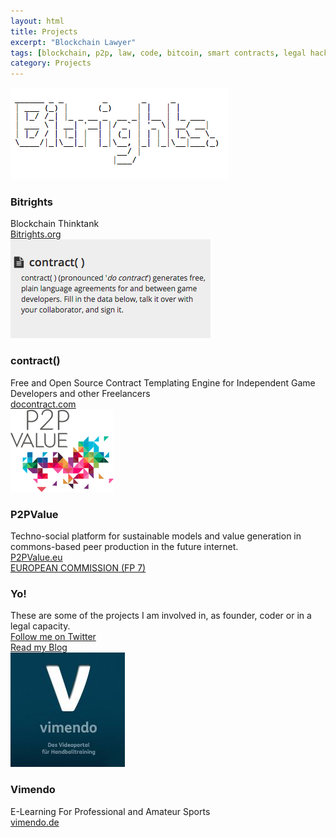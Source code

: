 ```yaml
---
layout: html
title: Projects
excerpt: "Blockchain Lawyer"
tags: [blockchain, p2p, law, code, bitcoin, smart contracts, legal hacking, legal automation]
category: Projects
---
```


<div class="row container">
  <div class="col s12 m4">
    <div class="card white">
      <div class="card-image">
        <img src="/images/bitrights.png">
      </div>
      <div class="card-content black-text">
        <h3 class="card-title black-text">Bitrights</h3>
        Blockchain Thinktank
      </div>
      <div class="card-action grey lighten-5">
         <a href="http://bitrights.org/" target="_blank">Bitrights.org</a>
       </div>                
    </div>
    <div class="card white">
      <div class="card-image">
        <img src="/images/docontract.png">
      </div>
      <div class="card-content black-text">
        <h3 class="card-title black-text">contract()</h3>
        Free and Open Source Contract Templating Engine for Independent Game Developers and other Freelancers
      </div>
      <div class="card-action grey lighten-5">
         <a href="http://docontract.com/" target="_blank">docontract.com</a>
       </div>                
    </div>    
  </div>     
  <div class="col s12 m4">
    <div class="card white">
      <div class="card-image">
        <img src="/images/p2pvalue.png">
      </div>    
      <div class="card-content black-text">
        <h3 class="card-title black-text">P2PValue</h3>
        Techno-social platform for sustainable models and value generation in commons-based peer production in the future internet.
      </div>
      <div class="card-action grey lighten-5">
         <a href="http://www.p2pvalue.eu" target="_blank">P2PValue.eu</a>
       </div>                
      <div class="card-action grey lighten-5">
         <a href="http://cordis.europa.eu/fp7/ict/" target="_blank">EUROPEAN COMMISSION (FP 7)</a>
       </div>                
    </div>
  </div>
  <div class="col s12 m4">
    <div class="card white">
      <div class="card-content black-text">
        <h3 class="card-title black-text">Yo!</h3>
        These are some of the projects I am involved in, as founder, coder or in a legal capacity.
      </div>
      <div class="card-action grey lighten-5">
         <a href="http://twitter.com/heckerhut" target="_blank">Follow me on Twitter</a>
       </div>           
      <div class="card-action grey lighten-5">
         <a href="http://medium.com/@heckerhut" target="_blank">Read my Blog</a>
       </div>                        
    </div>
    <div class="card white">
      <div class="card-image">
        <img src="/images/vimendo.jpg">
      </div>    
      <div class="card-content black-text">
        <h3 class="card-title black-text">Vimendo</h3>
        E-Learning For Professional and Amateur Sports
      </div>
      <div class="card-action grey lighten-5">
         <a href="http://vimendo.de/" target="_blank">vimendo.de</a>
       </div>                             
    </div>        
  </div>  
</div>